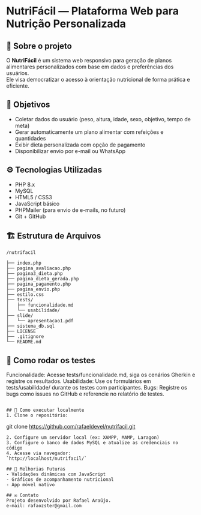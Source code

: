 # NutriFácil — Plataforma Web para Nutrição Personalizada

## 🌟 Sobre o projeto
O **NutriFácil** é um sistema web responsivo para geração de planos alimentares personalizados com base em dados e preferências dos usuários.  
Ele visa democratizar o acesso à orientação nutricional de forma prática e eficiente.

## 🎯 Objetivos
- Coletar dados do usuário (peso, altura, idade, sexo, objetivo, tempo de meta)
- Gerar automaticamente um plano alimentar com refeições e quantidades
- Exibir dieta personalizada com opção de pagamento
- Disponibilizar envio por e-mail ou WhatsApp

## ⚙ Tecnologias Utilizadas
- PHP 8.x
- MySQL
- HTML5 / CSS3
- JavaScript básico
- PHPMailer (para envio de e-mails, no futuro)
- Git + GitHub

## 🏗 Estrutura de Arquivos
```
/nutrifacil

├── index.php
├── pagina_avaliacao.php
├── pagina3_dieta.php
├── pagina_dieta_gerada.php
├── pagina_pagamento.php
├── pagina_envio.php
├── estilo.css
├── tests/
│   ├── funcionalidade.md
│   └── usabilidade/
├── slide/
│   └── apresentacao1.pdf
├── sistema_db.sql
├── LICENSE
├── .gitignore
└── README.md

```

## 🧪 Como rodar os testes
Funcionalidade: Acesse tests/funcionalidade.md, siga os cenários Gherkin e registre os resultados.
Usabilidade: Use os formulários em tests/usabilidade/ durante os testes com participantes.
Bugs: Registre os bugs como issues no GitHub e referencie no relatório de testes.

```

## 🚀 Como executar localmente
1. Clone o repositório:  
```
git clone https://github.com/rafaeldevel/nutrifacil.git
```
2. Configure um servidor local (ex: XAMPP, MAMP, Laragon)
3. Configure o banco de dados MySQL e atualize as credenciais no código
4. Acesse via navegador:  
`http://localhost/nutrifacil/`

## 📌 Melhorias Futuras
- Validações dinâmicas com JavaScript
- Gráficos de acompanhamento nutricional
- App móvel nativo

## ✉ Contato
Projeto desenvolvido por Rafael Araújo.
e-mail: rafaozster@gmail.com
